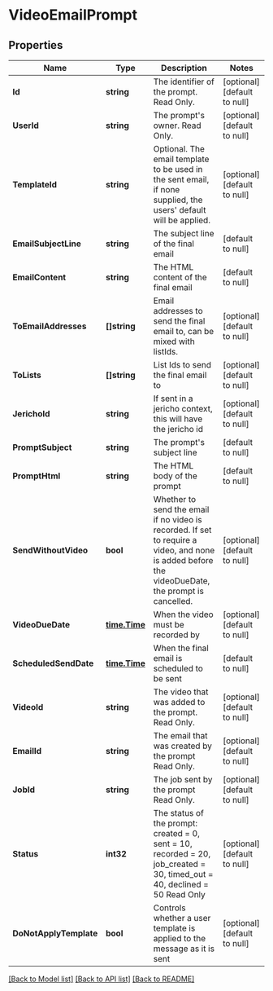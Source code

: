 # VideoEmailPrompt

## Properties
Name | Type | Description | Notes
------------ | ------------- | ------------- | -------------
**Id** | **string** | The identifier of the prompt. Read Only. | [optional] [default to null]
**UserId** | **string** | The prompt&#39;s owner. Read Only. | [optional] [default to null]
**TemplateId** | **string** | Optional. The email template to be used in the sent email, if none supplied, the users&#39; default will be applied. | [optional] [default to null]
**EmailSubjectLine** | **string** | The subject line of the final email | [default to null]
**EmailContent** | **string** | The HTML content of the final email | [default to null]
**ToEmailAddresses** | **[]string** | Email addresses to send the final email to, can be mixed with listIds. | [optional] [default to null]
**ToLists** | **[]string** | List Ids to send the final email to | [optional] [default to null]
**JerichoId** | **string** | If sent in a jericho context, this will have the jericho id | [optional] [default to null]
**PromptSubject** | **string** | The prompt&#39;s subject line | [default to null]
**PromptHtml** | **string** | The HTML body of the prompt | [default to null]
**SendWithoutVideo** | **bool** | Whether to send the email if no video is recorded. If set to require a video, and none is added before the videoDueDate, the prompt is cancelled. | [optional] [default to null]
**VideoDueDate** | [**time.Time**](time.Time.md) | When the video must be recorded by | [optional] [default to null]
**ScheduledSendDate** | [**time.Time**](time.Time.md) | When the final email is scheduled to be sent | [default to null]
**VideoId** | **string** | The video that was added to the prompt. Read Only. | [optional] [default to null]
**EmailId** | **string** | The email that was created by the prompt Read Only. | [optional] [default to null]
**JobId** | **string** | The job sent by the prompt Read Only. | [optional] [default to null]
**Status** | **int32** | The status of the prompt: created &#x3D; 0, sent &#x3D; 10, recorded &#x3D; 20, job_created &#x3D; 30, timed_out &#x3D; 40, declined &#x3D; 50 Read Only | [optional] [default to null]
**DoNotApplyTemplate** | **bool** | Controls whether a user template is applied to the message as it is sent | [optional] [default to null]

[[Back to Model list]](../README.md#documentation-for-models) [[Back to API list]](../README.md#documentation-for-api-endpoints) [[Back to README]](../README.md)


